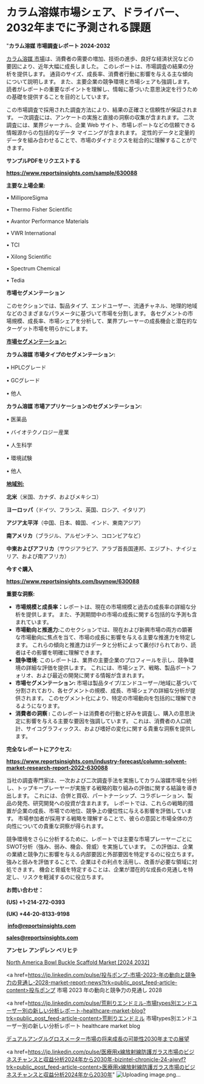 # カラム溶媒市場シェア、ドライバー、2032年までに予測される課題

"<strong>カラム溶媒 市場調査レポート 2024-2032</strong>

<a href=https://www.reportsinsights.com/sample/630088>カラム溶媒 市場</a>は、消費者の需要の増加、技術の進歩、良好な経済状況などの要因により、近年大幅に成長しました。 このレポートは、市場調査の結果の分析を提供します。 通貨のサイズ、成長率、消費者行動に影響を与える主な傾向について説明します。 また、主要企業の競争環境と市場シェアも強調します。 読者がレポートの重要なポイントを理解し、情報に基づいた意思決定を行うための基礎を提供することを目的としています。

この市場調査で採用された調査方法により、結果の正確さと信頼性が保証されます。 一次調査には、アンケートの実施と直接の洞察の収集が含まれます。 二次調査には、業界ジャーナル、企業 Web サイト、市場レポートなどの信頼できる情報源からの包括的なデータ マイニングが含まれます。 定性的データと定量的データを組み合わせることで、市場のダイナミクスを総合的に理解することができます。

<strong><b>サンプルPDFをリクエストする</b></strong>

<a href=https://www.reportsinsights.com/sample/630088><strong><u>https://www.reportsinsights.com/sample/630088</u></strong></a>

<strong>主要な上場企業:</strong>

• MilliporeSigma

• Thermo Fisher Scientific

• Avantor Performance Materials

• VWR International

• TCI

• Xilong Scientific

• Spectrum Chemical

• Tedia

<strong>市場セグメンテーション</strong>

このセクションでは、製品タイプ、エンドユーザー、流通チャネル、地理的地域などのさまざまなパラメータに基づいて市場を分割します。 各セグメントの市場規模、成長率、市場シェアを分析して、業界プレーヤーの成長機会と潜在的なターゲット市場を明らかにします。

<strong><u>市場セグメンテーション</u></strong><strong><u>:</u></strong>

<strong>カラム溶媒 市場タイプのセグメンテーション:</strong>

• HPLCグレード

• GCグレード

• 他人

<strong>カラム溶媒 市場アプリケーションのセグメンテーション:</strong>

• 医薬品

• バイオテクノロジー産業

• 人生科学

• 環境試験

• 他人

<strong><u>地域別</u></strong><strong><u>:</u></strong>

<strong>北米</strong>（米国、カナダ、およびメキシコ）

<strong>ヨーロッパ</strong>（ドイツ、フランス、英国、ロシア、イタリア）

<strong>アジア太平洋</strong>（中国、日本、韓国、インド、東南アジア）

<strong>南アメリカ</strong>（ブラジル、アルゼンチン、コロンビアなど）

<strong>中東およびアフリカ</strong>（サウジアラビア、アラブ首長国連邦、エジプト、ナイジェリア、および南アフリカ）

<strong>今すぐ購入</strong>

<a href=https://www.reportsinsights.com/buynow/630088><strong><u>https://www.reportsinsights.com/buynow/630088</u></strong></a>

<strong>重要な洞察:</strong>
<ul>
  <li><strong>市場規模と成長率：</strong>レポートは、現在の市場規模と過去の成長率の詳細な分析を提供します。 また、予測期間中の市場の成長に関する包括的な予測も含まれています。</li>
  <li><strong>市場動向と推進力:</strong>このセクションでは、現在および新興市場の両方の顕著な市場動向に焦点を当て、市場の成長に影響を与える主要な推進力を特定します。 これらの傾向と推進力はデータと分析によって裏付けられており、読者はその影響を明確に理解できます。</li>
  <li><strong>競争環境</strong>: このレポートは、業界の主要企業のプロフィールを示し、競争環境の詳細な評価を提供します。 これには、市場シェア、戦略、製品ポートフォリオ、および最近の開発に関する情報が含まれます。</li>
  <li><strong>市場セグメンテーション: </strong>市場は製品タイプ/エンドユーザー/地域に基づいて分割されており、各セグメントの規模、成長、市場シェアの詳細な分析が提供されます。 このセグメント化により、特定の市場動向を包括的に理解できるようになります。</li>
  <li><strong>消費者の洞察 : </strong>このレポートは消費者の行動と好みを調査し、購入の意思決定に影響を与える主要な要因を強調しています。 これは、消費者の人口統計、サイコグラフィックス、および嗜好の変化に関する貴重な洞察を提供します。</li>
</ul>
<strong>完全なレポートにアクセス:</strong>

<a href=https://www.reportsinsights.com/industry-forecast/column-solvent-market-research-report-2022-630088><strong><u><b>https://www.reportsinsights.com/industry-forecast/column-solvent-market-research-report-2022-630088</b></u></strong></a>

当社の調査専門家は、一次および二次調査手法を実施してカラム溶媒市場を分析し、トップキープレーヤーが実施する戦略的取り組みの評価に関する結論を導き出します。 これには、合併と買収、パートナーシップ、コラボレーション、製品の発売、研究開発への投資が含まれます。 レポートでは、これらの戦略的措置が企業の成長、市場での地位、競争上の優位性に与える影響を評価しています。 市場参加者が採用する戦略を理解することで、彼らの意図と市場全体の方向性についての貴重な洞察が得られます。

競争環境をさらに分析するために、レポートでは主要な市場プレーヤーごとにSWOT分析（強み、弱み、機会、脅威）を実施しています。 この評価は、企業の業績と競争力に影響を与える内部要因と外部要因を特定するのに役立ちます。 強みと弱みを評価することで、企業はその利点を活用し、改善が必要な領域に対処できます。 機会と脅威を特定することは、企業が潜在的な成長の見通しを特定し、リスクを軽減するのに役立ちます。

<strong>お問い合わせ：</strong>

<strong>(US) +1-214-272-0393</strong>

<strong>(UK) +44-20-8133-9198</strong>

<strong> </strong><a href=info@reportsinsights.com><strong><u>info@reportsinsights.com</u></strong></a>

<a href=sales@reportsinsights.com><strong><u>sales@reportsinsights.com</u></strong></a>

<strong>アンセレ アンデレン ベリヒテ</strong>

<a href=https://www.linkedin.com/pulse/north-america-bowl-buckle-scaffold-market-ggoee/>North America Bowl Buckle Scaffold Market [2024 2032]</a>

<a href=https://jp.linkedin.com/pulse/投与ポンプ-市場-2023-年の動向と競争力の見通し-2028-market-report-news?trk=public_post_feed-article-content>投与ポンプ 市場 2023 年の動向と競争力の見通し 2028</a>

<a href=https://jp.linkedin.com/pulse/荒削りエンドミル-市場types別エンドユーザー別の新しい分析レポート-healthcare-market-blog?trk=public_post_feed-article-content>荒削りエンドミル 市場types別エンドユーザー別の新しい分析レポート healthcare market blog</a>

<a href=https://www.linkedin.com/pulse/デュアルアングルグロスメーター市場の将来成長の可能性2030年までの展望-community-market-research-b3rzf/>デュアルアングルグロスメーター市場の将来成長の可能性2030年までの展望</a>

<a href=https://jp.linkedin.com/pulse/医療用x線放射線防護ガラス市場のビジネスチャンスと収益分析2024年から2030年-bizintel-chronicle-24-ajwvf?trk=public_post_feed-article-content>医療用x線放射線防護ガラス市場のビジネスチャンスと収益分析2024年から2030年</a>"
![Uploading image.png…]()
